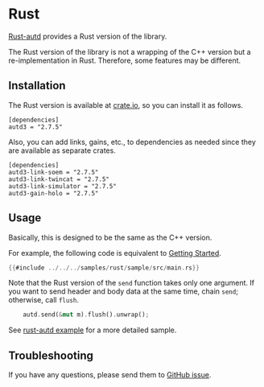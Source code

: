 # Rust

[Rust-autd](https://github.com/shinolab/autd3/tree/master/rust) provides a Rust version of the library.

The Rust version of the library is not a wrapping of the C++ version but a re-implementation in Rust.
Therefore, some features may be different.

## Installation

The Rust version is available at [crate.io](https://crates.io/crates/autd3), so you can install it as follows.

```
[dependencies]
autd3 = "2.7.5"
```

Also, you can add links, gains, etc., to dependencies as needed since they are available as separate crates.

```
[dependencies]
autd3-link-soem = "2.7.5"
autd3-link-twincat = "2.7.5"
autd3-link-simulator = "2.7.5"
autd3-gain-holo = "2.7.5"
```

## Usage

Basically, this is designed to be the same as the C++ version.

For example, the following code is equivalent to [Getting Started](../Users_Manual/getting_started.md).

```rust
{{#include ../../../samples/rust/sample/src/main.rs}}
```

Note that the Rust version of the `send` function takes only one argument. 
If you want to send header and body data at the same time, chain `send`; otherwise, call `flush`.
```rust
    autd.send(&mut m).flush().unwrap();
```

See [rust-autd example](https://github.com/shinolab/autd3/tree/master/rust/autd3-examples) for a more detailed sample.

## Troubleshooting

If you have any questions, please send them to [GitHub issue](https://github.com/shinolab/autd3/issues).
